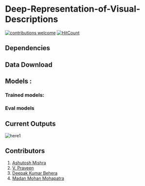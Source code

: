 # Deep-Representation-of-Visual-Descriptions
[![contributions welcome](https://img.shields.io/badge/contributions-welcome-brightgreen.svg?style=flat)](https://github.com/dwyl/esta/issues)  [![HitCount](http://hits.dwyl.io/ASH1998/Deep-Representation-of-Visual-Descriptions.svg)](http://hits.dwyl.io/ASH1998/Deep-Representation-of-Visual-Descriptions)

## Dependencies

## Data Download

## Models :
### Trained models:
### Eval models


## Current Outputs
![here1](https://github.com/ASH1998/Deep-Representation-of-Visual-Descriptions/blob/master/output/coco_DAMSM_2018_10_10_04_42_55/Image/attention_maps0.png)


## Contributors
1. [Ashutosh Mishra](https://github.com/ASH1998/)
2. [V. Praveen]()
3. [Deepak Kumar Behera]()
4. [Madan Mohan Mohapatra]()
